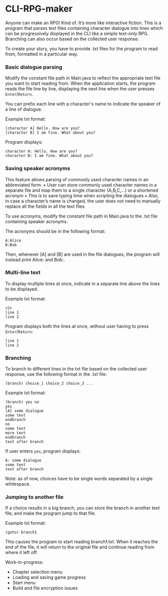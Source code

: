 # CLI-RPG-maker

Anyone can make an RPG! Kind of. It’s more like interactive fiction.
This is a program that parses text files containing character dialogue into lines which can be progressively displayed 
in the CLI like a simple text-only RPG. Branching can also occur based on the collected user response.

To create your story, you have to provide .txt files for the program to read from, formatted in a particular way.

### Basic dialogue parsing
Modify the constant file path in Main.java to reflect the appropriate text file you want to start reading from.
When the application starts, the program reads the file line by line, displaying the next line when the user presses `Enter`/`Return`.

You can prefix each line with a character's name to indicate the speaker of a line of dialogue.

Example txt format:
```
[character A] Hello. How are you?
[character B] I am fine. What about you?
```
Program displays:
```
character A: Hello. How are you?
character B: I am fine. What about you?
```

### Saving speaker acronyms
This feature allows parsing of commonly used character names in an abbreviated form.
•	User can store commonly used character names in a separate file and map them to a single character (A,B,C,...) or a shortened acronym
•	This is to save typing time when scripting the dialogues
•	Also, in case a character’s name is changed, the user does not need to manually replace all the fields in all the text files

To use acronyms, modify the constant file path in Main.java to the .txt file containing speaker acronyms.

The acronyms should be in the following format:
```
A:Alice
B:Bob
```
Then, whenever [A] and [B] are used in the file dialogues, the program will instead print Alice: and Bob:.

### Multi-line text
To display multiple lines at once, indicate <lines to display at once> in a separate line above the lines to be displayed.

Example txt format:
```
<2>
line 1
line 2
```
Program displays both the lines at once, without user having to press `Enter`/`Return`:
```
line 1
line 2
```

### Branching
To branch to different lines in the txt file based on the collected user response, use the following format in the .txt file:

`(branch) choice_1 choice_2 choice_3 ...`

Example txt format:
```
(branch) yes no
yes
[A] some dialogue
some text
endbranch
no
some text
more text
endbranch
text after branch
```
If user enters `yes`, program displays:
```
A: some dialogue
some text
text after branch
```
Note: as of now, choices have to be single words separated by a single whitespace.

### Jumping to another file
If a choice results in a big branch, you can store the branch in another text file, and make the program jump to that file.

Example txt format:
```
(goto) branch1
```
This causes the program to start reading branch1.txt. When it reaches the end of the file, it will return to the original file and 
continue reading from where it left off.

Work-in-progress:
- Chapter selection menu
- Loading and saving game progress
- Start menu
- Build and file encryption issues
